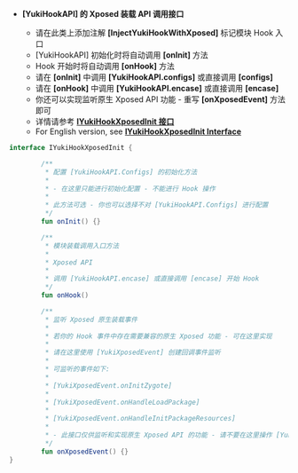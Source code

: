 * **[YukiHookAPI] 的 Xposed 装载 API 调用接口**

  * 请在此类上添加注解 **[InjectYukiHookWithXposed]** 标记模块 Hook 入口
  * [YukiHookAPI] 初始化时将自动调用 **[onInit]** 方法
  * Hook 开始时将自动调用 **[onHook]** 方法
  * 请在 **[onInit]** 中调用 **[YukiHookAPI.configs]** 或直接调用 **[configs]**
  * 请在 **[onHook]** 中调用 **[YukiHookAPI.encase]** 或直接调用 **[encase]**
  * 你还可以实现监听原生 Xposed API 功能 - 重写 **[onXposedEvent]** 方法即可
  * 详情请参考 **[IYukiHookXposedInit 接口](https://highcapable.github.io/YukiHookAPI/zh-cn/config/xposed-using#iyukihookxposedinit-%E6%8E%A5%E5%8F%A3)**
  * For English version, see **[IYukiHookXposedInit Interface](https://highcapable.github.io/YukiHookAPI/en/config/xposed-using#iyukihookxposedinit-interface)**

```kotlin
interface IYukiHookXposedInit {

        /**
         * 配置 [YukiHookAPI.Configs] 的初始化方法
         *
         * - 在这里只能进行初始化配置 - 不能进行 Hook 操作
         *
         * 此方法可选 - 你也可以选择不对 [YukiHookAPI.Configs] 进行配置
         */
        fun onInit() {}

        /**
         * 模块装载调用入口方法
         *
         * Xposed API
         *
         * 调用 [YukiHookAPI.encase] 或直接调用 [encase] 开始 Hook
         */
        fun onHook()

        /**
         * 监听 Xposed 原生装载事件
         *
         * 若你的 Hook 事件中存在需要兼容的原生 Xposed 功能 - 可在这里实现
         *
         * 请在这里使用 [YukiXposedEvent] 创建回调事件监听
         *
         * 可监听的事件如下:
         *
         * [YukiXposedEvent.onInitZygote]
         *
         * [YukiXposedEvent.onHandleLoadPackage]
         *
         * [YukiXposedEvent.onHandleInitPackageResources]
         *
         * - 此接口仅供监听和实现原生 Xposed API 的功能 - 请不要在这里操作 [YukiHookAPI]
         */
        fun onXposedEvent() {}
}
```
